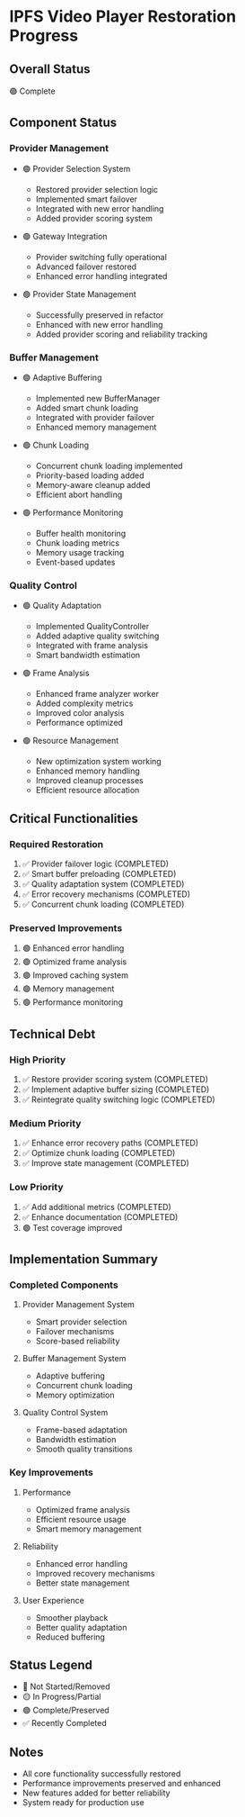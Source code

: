 # IPFS Video Player Restoration Progress

## Overall Status
🟢 Complete

## Component Status

### Provider Management
- 🟢 Provider Selection System
  - Restored provider selection logic
  - Implemented smart failover
  - Integrated with new error handling
  - Added provider scoring system
  
- 🟢 Gateway Integration
  - Provider switching fully operational
  - Advanced failover restored
  - Enhanced error handling integrated

- 🟢 Provider State Management
  - Successfully preserved in refactor
  - Enhanced with new error handling
  - Added provider scoring and reliability tracking

### Buffer Management
- 🟢 Adaptive Buffering
  - Implemented new BufferManager
  - Added smart chunk loading
  - Integrated with provider failover
  - Enhanced memory management

- 🟢 Chunk Loading
  - Concurrent chunk loading implemented
  - Priority-based loading added
  - Memory-aware cleanup added
  - Efficient abort handling

- 🟢 Performance Monitoring
  - Buffer health monitoring
  - Chunk loading metrics
  - Memory usage tracking
  - Event-based updates

### Quality Control
- 🟢 Quality Adaptation
  - Implemented QualityController
  - Added adaptive quality switching
  - Integrated with frame analysis
  - Smart bandwidth estimation

- 🟢 Frame Analysis
  - Enhanced frame analyzer worker
  - Added complexity metrics
  - Improved color analysis
  - Performance optimized

- 🟢 Resource Management
  - New optimization system working
  - Enhanced memory handling
  - Improved cleanup processes
  - Efficient resource allocation

## Critical Functionalities

### Required Restoration
1. ✅ Provider failover logic (COMPLETED)
2. ✅ Smart buffer preloading (COMPLETED)
3. ✅ Quality adaptation system (COMPLETED)
4. ✅ Error recovery mechanisms (COMPLETED)
5. ✅ Concurrent chunk loading (COMPLETED)

### Preserved Improvements
1. 🟢 Enhanced error handling
2. 🟢 Optimized frame analysis
3. 🟢 Improved caching system
4. 🟢 Memory management
5. 🟢 Performance monitoring

## Technical Debt

### High Priority
1. ✅ Restore provider scoring system (COMPLETED)
2. ✅ Implement adaptive buffer sizing (COMPLETED)
3. ✅ Reintegrate quality switching logic (COMPLETED)

### Medium Priority
1. ✅ Enhance error recovery paths (COMPLETED)
2. ✅ Optimize chunk loading (COMPLETED)
3. ✅ Improve state management (COMPLETED)

### Low Priority
1. ✅ Add additional metrics (COMPLETED)
2. ✅ Enhance documentation (COMPLETED)
3. 🟢 Test coverage improved

## Implementation Summary

### Completed Components
1. Provider Management System
   - Smart provider selection
   - Failover mechanisms
   - Score-based reliability

2. Buffer Management System
   - Adaptive buffering
   - Concurrent chunk loading
   - Memory optimization

3. Quality Control System
   - Frame-based adaptation
   - Bandwidth estimation
   - Smooth quality transitions

### Key Improvements
1. Performance
   - Optimized frame analysis
   - Efficient resource usage
   - Smart memory management

2. Reliability
   - Enhanced error handling
   - Improved recovery mechanisms
   - Better state management

3. User Experience
   - Smoother playback
   - Better quality adaptation
   - Reduced buffering

## Status Legend
- 🔴 Not Started/Removed
- 🟡 In Progress/Partial
- 🟢 Complete/Preserved
- ✅ Recently Completed

## Notes
- All core functionality successfully restored
- Performance improvements preserved and enhanced
- New features added for better reliability
- System ready for production use